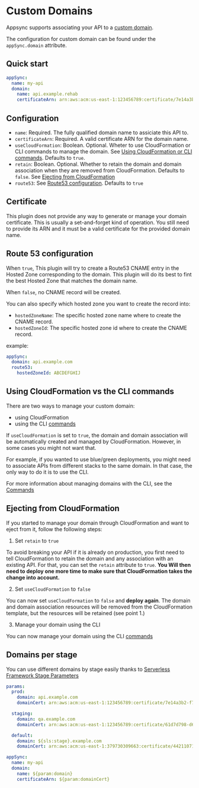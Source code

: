 # Custom Domains

Appsync supports associating your API to a [custom domain](https://aws.amazon.com/blogs/mobile/introducing-custom-domain-names-for-aws-appsync-apis/).

The configuration for custom domain can be found under the `appSync.domain` attribute.

## Quick start

```yaml
appSync:
  name: my-api
  domain:
    name: api.example.rehab
    certificateArn: arn:aws:acm:us-east-1:123456789:certificate/7e14a3b2-f7a5-4da5-8150-4a03ede7158c
```

## Configuration

- `name`: Required. The fully qualified domain name to assiciate this API to.
- `certificateArn`: Required. A valid certificate ARN for the domain name.
- `useCloudFormation`: Boolean. Optional. Wheter to use CloudFormation or CLI commands to manage the domain. See [Using CloudFormation or CLI commands](#using-cloudformation-vs-the-cli-commands). Defaults to `true`.
- `retain`: Boolean. Optional. Whether to retain the domain and domain association when they are removed from CloudFormation. Defaults to `false`. See [Ejecting from CloudFormation](#ejecting-from-cloudformation)
- `route53`: See [Route53 configuration](#route53-configuration). Defaults to `true`

## Certificate

This plugin does not provide any way to generate or manage your domain certificate. This is usually a set-and-forget kind of operation. You still need to provide its ARN and it must be a valid certificate for the provided domain name.

## Route 53 configuration

When `true`, This plugin will try to create a Route53 CNAME entry in the Hosted Zone corresponding to the domain. This plugin will do its best to fint the best Hosted Zone that matches the domain name.

When `false`, no CNAME record will be created.

You can also specify which hosted zone you want to create the record into:

- `hostedZoneName`: The specific hosted zone name where to create the CNAME record.
- `hostedZoneId`: The specific hosted zone id where to create the CNAME record.

example:

```yaml
appSync:
  domain: api.example.com
  route53:
    hostedZoneId: ABCDEFGHIJ
```

## Using CloudFormation vs the CLI commands

There are two ways to manage your custom domain:

- using CloudFormation
- using the CLI [commands](commands.md#domain)

If `useCloudFormation` is set to `true`, the domain and domain association will be automatically created and managed by CloudFormation. However, in some cases you might not want that.

For example, if you wanted to use blue/green deployments, you might need to associate APIs from different stacks to the same domain. In that case, the only way to do it is to use the CLI.

For more information about managing domains with the CLI, see the [Commands](commands.md#domain)

## Ejecting from CloudFormation

If you started to manage your domain through CloudFormation and want to eject from it, follow the following steps:

1. Set `retain` to `true`

To avoid breaking your API if it is already on production, you first need to tell CloudFormation to retain the domain and any association with an existing API. For that, you can set the `retain` attribute to `true`. **You Will then need to deploy one more time to make sure that CloudFormation takes the change into account.**

2. Set `useCloudFormation` to `false`

You can now set `useCloudFormation` to `false` and **deploy again**. The domain and domain association resources will be removed from the CloudFormation template, but the resources will be retained (see point 1.)

3. Manage your domain using the CLI

You can now manage your domain using the CLI [commands](commands.md#domain)

## Domains per stage

You can use different domains by stage easily thanks to [Serverless Framework Stage Parameters](https://www.serverless.com/framework/docs/guides/parameters)

```yaml
params:
  prod:
    domain: api.example.com
    domainCert: arn:aws:acm:us-east-1:123456789:certificate/7e14a3b2-f7a5-4da5-8150-4a03ede7158c

  staging:
    domain: qa.example.com
    domainCert: arn:aws:acm:us-east-1:123456789:certificate/61d7d798-d656-4630-9ff9-d77a7d616dbe

  default:
    domain: ${sls:stage}.example.com
    domainCert: arn:aws:acm:us-east-1:379730309663:certificate/44211071-e102-4bf4-b7b0-06d0b78cd667

appSync:
  name: my-api
  domain:
    name: ${param:domain}
    certificateArn: ${param:domainCert}
```
